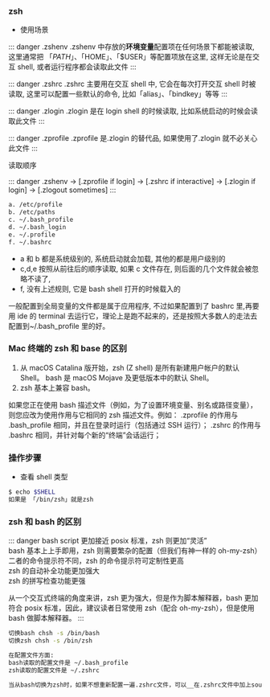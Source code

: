 ### zsh

- 使用场景

::: danger .zshenv
.zshenv 中存放的**环境变量**配置项在任何场景下都能被读取, 这里通常把 「$PATH」、「$HOME」、「$USER」等配置项放在这里, 这样无论是在交互 shell, 或者运行程序都会读取此文件
:::

::: danger .zshrc
.zshrc 主要用在交互 shell 中, 它会在每次打开交互 shell 时被读取, 这里可以配置一些默认的命令, 比如「alias」、「bindkey」等等
:::

::: danger .zlogin
.zlogin 是在 login shell 的时候读取, 比如系统启动的时候会读取此文件
:::

::: danger .zprofile
.zprofile 是.zlogin 的替代品, 如果使用了.zlogin 就不必关心此文件
:::

读取顺序

::: danger
.zshenv → [.zprofile if login] → [.zshrc if interactive] → [.zlogin if login] → [.zlogout sometimes]
:::

```bash
a. /etc/profile
b. /etc/paths
c. ~/.bash_profile
d. ~/.bash_login
e. ~/.profile
f. ~/.bashrc
```

- a 和 b 都是系统级别的, 系统启动就会加载, 其他的都是用户级别的
- c,d,e 按照从前往后的顺序读取, 如果 c 文件存在, 则后面的几个文件就会被忽略不读了,
- f, 没有上述规则, 它是 bash shell 打开的时候载入的

一般配置到全局变量的文件都是属于应用程序, 不过如果配置到了 bashrc 里,再要用 ide 的 terminal 去运行它，理论上是跑不起来的，还是按照大多数人的走法去配置到~/.bash_profile 里的好。

### Mac 终端的 zsh 和 base 的区别

1. 从 macOS Catalina 版开始，zsh (Z shell) 是所有新建用户帐户的默认 Shell。
   bash 是 macOS Mojave 及更低版本中的默认 Shell。
2. zsh 基本上兼容 bash。

如果您正在使用 bash 描述文件（例如，为了设置环境变量、别名或路径变量），则您应改为使用作用与它相同的 zsh 描述文件。例如：
.zprofile 的作用与 .bash_profile 相同，并且在登录时运行（包括通过 SSH 运行）；
.zshrc 的作用与 .bashrc 相同，并针对每个新的“终端”会话运行；

### 操作步骤

- 查看 shell 类型

```bash
$ echo $SHELL
如果是 「/bin/zsh」就是zsh
```

### zsh 和 bash 的区别

::: danger
bash script 更加接近 posix 标准，zsh 则更加“灵活”  
bash 基本上上手即用，zsh 则需要繁杂的配置（但我们有神一样的 oh-my-zsh）  
二者的命令提示符不同，zsh 的命令提示符可定制性更高  
zsh 的自动补全功能更加强大  
zsh 的拼写检查功能更强

从一个交互式终端的角度来讲，zsh 更为强大，但是作为脚本解释器，bash 更加符合 posix 标准，因此，建议读者日常使用 zsh（配合 oh-my-zsh），但是使用 bash 做脚本解释器。
:::

```bash
切换bash chsh -s /bin/bash
切换zsh chsh -s /bin/zsh

在配置文件方面:
bash读取的配置文件是 ~/.bash_profile
zsh读取的配置文件是 ~/.zshrc

当从bash切换为zsh时，如果不想重新配置一遍.zshrc文件，可以__在.zshrc文件中加上source ~/.bash_profile，从而直接从.bash_profile文件读取配置。
```
